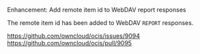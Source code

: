 Enhancement: Add remote item id to WebDAV report responses

The remote item id has been added to WebDAV `REPORT` responses.

https://github.com/owncloud/ocis/issues/9094
https://github.com/owncloud/ocis/pull/9095
